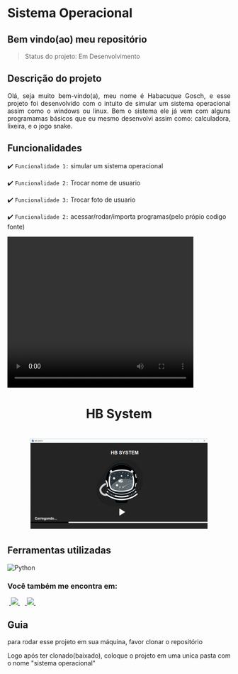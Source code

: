 <h1>Sistema Operacional</h1>

<h2>Bem vindo(ao) meu repositório</h2>

>Status do projeto: Em Desenvolvimento

## Descrição do projeto
 <p align="justify">
Olá, seja muito bem-vindo(a), meu nome é Habacuque Gosch, e esse projeto foi desenvolvido com o intuito de simular
um sistema operacional assim como o windows ou linux. Bem o sistema ele já vem com alguns programamas básicos que
eu mesmo desenvolvi assim como: calculadora, lixeira, e o jogo snake. 
<div>
    
## Funcionalidades

:heavy_check_mark: `Funcionalidade 1:` simular um sistema operacional 

:heavy_check_mark: `Funcionalidade 2:` Trocar nome de usuario
    
:heavy_check_mark: `Funcionalidade 3:` Trocar foto de usuario
    
:heavy_check_mark: `Funcionalidade 2:` acessar/rodar/importa programas(pelo própio codigo fonte)

<video width="420" height="340" controls="controls">
    <source src="./filme.mp4" type="video/mp4">
</video>
 
<div align='center'>
    <h1>HB System<h1>
    <img src='./demo.gif' title='demo sistema operacional' width='400px' />
</div>
            
## Ferramentas utilizadas

![Python](https://img.shields.io/badge/Python-14354C?style=for-the-badge&logo=python&logoColor=white) 
    
### Você também me encontra em:
&nbsp;<a href="https://www.linkedin.com/in/habacuque-gosch-de-oliveira-993b45264/">
  <img src="https://img.shields.io/badge/linkedin-%230077B5.svg?style=for-the-badge&logo=linkedin&logoColor=white">
</a>&nbsp;
&nbsp;<a href="https://www.instagram.com/gosch_tlgd">
  <img src="https://img.shields.io/badge/Instagram-%23E4405F.svg?style=for-the-badge&logo=Instagram&logoColor=white">
</a>&nbsp;
    
<h2>Guia</h2>

para rodar esse projeto em sua máquina, favor clonar o repositório

Logo após ter clonado(baixado), coloque o projeto em uma unica pasta com o nome "sistema operacional"
